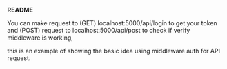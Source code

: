 **README**

You can make request to (GET) localhost:5000/api/login to get your token and (POST) request to localhost:5000/api/post to check if verify middleware is working,

this is an example of showing the basic idea using middleware auth for API request.